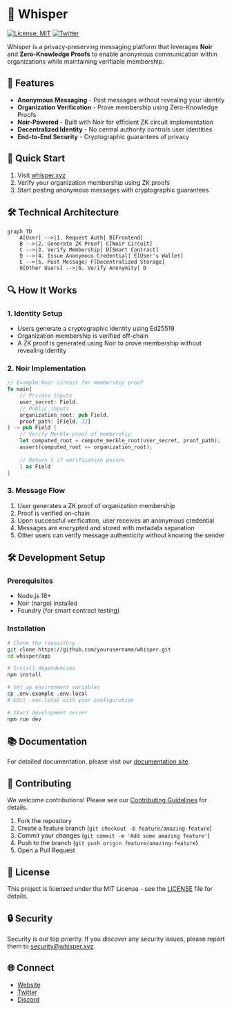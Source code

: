 # 🤫 Whisper

[![License: MIT](https://img.shields.io/badge/License-MIT-yellow.svg)](https://opensource.org/licenses/MIT)
[![Twitter](https://img.shields.io/twitter/url?style=social&url=https%3A%2F%2Fgithub.com%2Fyourusername%2Fwhisper)](https://twitter.com/intent/tweet?text=Check%20out%20Whisper%20-%20Anonymous%20messaging%20with%20ZK%20proofs%20%40whisper%20%23privacy%20%23zeroknowledge)

Whisper is a privacy-preserving messaging platform that leverages **Noir** and **Zero-Knowledge Proofs** to enable anonymous communication within organizations while maintaining verifiable membership.

## 🌟 Features

- **Anonymous Messaging** - Post messages without revealing your identity
- **Organization Verification** - Prove membership using Zero-Knowledge Proofs
- **Noir-Powered** - Built with Noir for efficient ZK circuit implementation
- **Decentralized Identity** - No central authority controls user identities
- **End-to-End Security** - Cryptographic guarantees of privacy

## 🚀 Quick Start

1. Visit [whisper.xyz](https://whisper.xyz)
2. Verify your organization membership using ZK proofs
3. Start posting anonymous messages with cryptographic guarantees

## 🛠️ Technical Architecture

```mermaid
graph TD
    A[User] -->|1. Request Auth| B[Frontend]
    B -->|2. Generate ZK Proof| C[Noir Circuit]
    C -->|3. Verify Membership| D[Smart Contract]
    D -->|4. Issue Anonymous Credential| E[User's Wallet]
    E -->|5. Post Message| F[Decentralized Storage]
    G[Other Users] -->|6. Verify Anonymity| D
```

## 🔍 How It Works

### 1. Identity Setup
- Users generate a cryptographic identity using Ed25519
- Organization membership is verified off-chain
- A ZK proof is generated using Noir to prove membership without revealing identity

### 2. Noir Implementation
```rust
// Example Noir circuit for membership proof
fn main(
    // Private inputs
    user_secret: Field,
    // Public inputs
    organization_root: pub Field,
    proof_path: [Field; 32]
) -> pub Field {
    // Verify Merkle proof of membership
    let computed_root = compute_merkle_root(user_secret, proof_path);
    assert(computed_root == organization_root);
    
    // Return 1 if verification passes
    1 as Field
}
```

### 3. Message Flow
1. User generates a ZK proof of organization membership
2. Proof is verified on-chain
3. Upon successful verification, user receives an anonymous credential
4. Messages are encrypted and stored with metadata separation
5. Other users can verify message authenticity without knowing the sender

## 🛠️ Development Setup

### Prerequisites
- Node.js 18+
- Noir (nargo) installed
- Foundry (for smart contract testing)

### Installation
```bash
# Clone the repository
git clone https://github.com/yourusername/whisper.git
cd whisper/app

# Install dependencies
npm install

# Set up environment variables
cp .env.example .env.local
# Edit .env.local with your configuration

# Start development server
npm run dev
```

## 📚 Documentation

For detailed documentation, please visit our [documentation site](https://docs.whisper.xyz).

## 🤝 Contributing

We welcome contributions! Please see our [Contributing Guidelines](CONTRIBUTING.md) for details.

1. Fork the repository
2. Create a feature branch (`git checkout -b feature/amazing-feature`)
3. Commit your changes (`git commit -m 'Add some amazing feature'`)
4. Push to the branch (`git push origin feature/amazing-feature`)
5. Open a Pull Request

## 📄 License

This project is licensed under the MIT License - see the [LICENSE](LICENSE) file for details.

## 🔒 Security

Security is our top priority. If you discover any security issues, please report them to security@whisper.xyz.

## 🌐 Connect

- [Website](https://whisper.xyz)
- [Twitter](https://twitter.com/whisper)
- [Discord](https://discord.gg/whisper)
